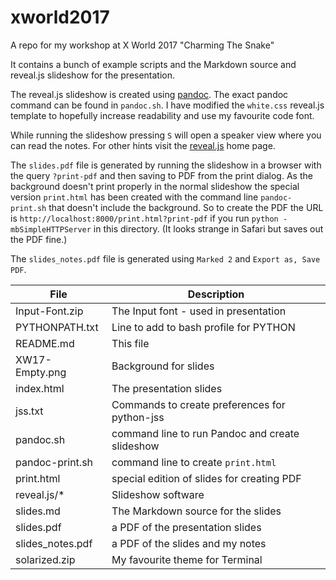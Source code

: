 # xworld2017

A repo for my workshop at X World 2017 "Charming The Snake"

It contains a bunch of example scripts and the Markdown source and
reveal.js slideshow for the presentation.

The reveal.js slideshow is created using [pandoc](http://pandoc.org).
The exact pandoc command can be found in `pandoc.sh`. I have modified
the `white.css` reveal.js template to hopefully increase readability 
and use my favourite code font.

While running the slideshow pressing `S` will open a speaker view where 
you can read the notes. For other hints visit the 
[reveal.js](http://lab.hakim.se/reveal-js/#/) home page.

The `slides.pdf` file is generated by running the slideshow in  a
browser with the query `?print-pdf` and then saving to PDF from the
print dialog. As the background doesn't print properly in the normal
slideshow the special version `print.html` has been created with the
command line `pandoc-print.sh` that doesn't include the background. So
to create the PDF the URL is
`http://localhost:8000/print.html?print-pdf` if you run 
`python -mbSimpleHTTPServer` in this directory. (It looks strange in Safari 
but saves out the PDF fine.)

The `slides_notes.pdf` file is generated using `Marked 2` and 
`Export as, Save PDF`.

| File                 | Description                                     |
| -------------------- | ----------------------------------------------- |
| Input-Font.zip       | The Input font - used in presentation      |
| PYTHONPATH.txt       | Line to add to bash profile for PYTHON          |
| README.md            | This file                                       |
| XW17-Empty.png       | Background for slides                           |
| index.html           | The presentation slides                         |
| jss.txt              | Commands to create preferences for python-jss   |
| pandoc.sh            | command line to run Pandoc and create slideshow |
| pandoc-print.sh      | command line to create `print.html`             |
| print.html           | special edition of slides for creating PDF      |
| reveal.js/*          | Slideshow software                              |
| slides.md            | The Markdown source for the slides              |
| slides.pdf           | a PDF of the presentation slides                |
| slides_notes.pdf     | a PDF of the slides and my notes                |
| solarized.zip        | My favourite theme for Terminal                 |
